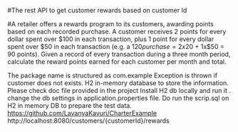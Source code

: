 #The rest API to get customer rewards based on customer Id

#A retailer offers a rewards program to its customers, awarding points based on each recorded purchase. A customer receives 2 points for every dollar spent over $100 in each transaction, 
plus 1 point for every dollar spent over $50 in each transaction (e.g. a $120 purchase = 2x$20 + 1x$50 = 90 points). 
Given a record of every transaction during a three month period, calculate the reward points earned for each customer per month and total.

The package name is structured as com.example
Exception is thrown if customer does not exists.
H2 in-memory database to store the information.
Please check doc file provided in the project
Install H2 db locally and run it . change the db settings in application.properties file.
Do run the scrip.sql on H2 in memory DB to prepare the test data.
 https://github.com/LavanyaKavuri/CharterExample
 http://localhost:8080/customers/{customerId}/rewards
